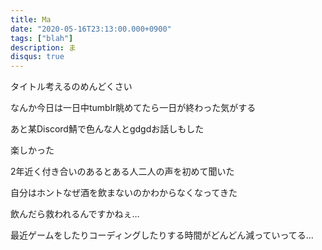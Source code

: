 ```yaml
---
title: Ma
date: "2020-05-16T23:13:00.000+0900"
tags: ["blah"]
description: ま
disqus: true
---
```


タイトル考えるのめんどくさい

なんか今日は一日中tumblr眺めてたら一日が終わった気がする

あと某Discord鯖で色んな人とgdgdお話しもした

楽しかった

2年近く付き合いのあるとある人二人の声を初めて聞いた

自分はホントなぜ酒を飲まないのかわからなくなってきた

飲んだら救われるんですかねぇ…

最近ゲームをしたりコーディングしたりする時間がどんどん減っていってる…
